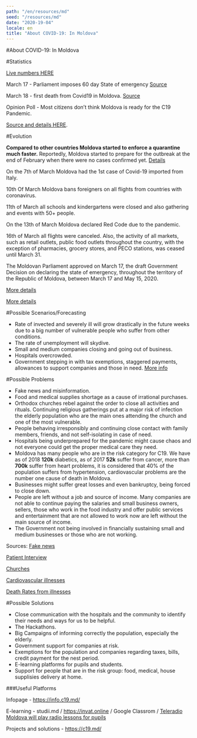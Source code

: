 ```yaml
---
path: "/en/resources/md"
seed: "/resources/md"
date: "2020-19-04"
locale: en
title: "About COVID-19: In Moldova"
---
```

#About COVID-19: In Moldova

#Statistics

[Live numbers HERE](https://info.c19.md/)

March 17 - Parliament imposes 60 day State of emergency
[Source](http://www.infotag.md/populis-en/283390/)

March 18 - first death from Covid19 in Moldova.
[Source](http://www.infotag.md/populis-en/283416/)

Opinion Poll - Most citizens don’t think Moldova is ready for the C19 Pandemic.

[Source and details HERE](http://www.infotag.md/populis-en/283386/).


#Evolution

**Compared to other countries Moldova started to enforce a quarantine much faster.** Reportedly, Moldova started to prepare for the outbreak at the end of February when there were no cases confirmed yet. [Details](https://www.moldova.org/en/moldova-prepares-for-an-outbreak-of-coronavirus-in-the-country/)

On the 7th of March Moldova had the 1st case of Covid-19 imported from Italy.

10th Of March Moldova bans foreigners on all flights from countries with coronavirus.

11th of March all schools and kindergartens were closed and also gathering and events with 50+ people.

On the 13th of March Moldova declared Red Code due to the pandemic.

16th of March all flights were canceled. Also, the activity of all markets, such as retail outlets, public food outlets throughout the country, with the exception of pharmacies, grocery stores, and PECO stations, was ceased until March 31.

The Moldovan Parliament approved on March 17, the draft Government Decision on declaring the state of emergency, throughout the territory of the Republic of Moldova, between March 17 and May 15, 2020.

[More details](https://ansp.md/index.php/subdiviziunile-teritoriale-ale-ansp-implicate-activ-in-supravegherea-controlul-si-prevenirea-infectiei-cu-coronavirus-de-tip-nou-covid-19/)

[More details](https://moldova.europalibera.org/a/pie%C8%9Bele-punctele-comerciale-%C8%99i-restaurantele-vor-fi-%C3%AEnchise-temporar-pentru-a-%C8%9Bine-sub-control-epidemia/30489134.html)


#Possible Scenarios/Forecasting

- Rate of invected and severely ill will grow drastically in the future weeks due to a big number of vulnerable people who suffer from other conditions.
- The rate of unemployment will skydive.
- Small and medium companies closing and going out of business.
- Hospitals overcrowded.
- Government stepping in with tax exemptions, staggered payments, allowances to support companies and those in need. [More info](https://unimedia.info/ro/news/a2b6225f8cc818f5/scutiri-de-impozite-si-plati-esalonate-vezi-planul-de-actiuni-al-guvernului-pentru-a-sustine-economia-si-cetatenii.html)


#Possible Problems

- Fake news and misinformation.
- Food and medical supplies shortage as a cause of irrational purchases.
- Orthodox churches rebel against the order to close all activities and rituals. Continuing religious gatherings put at a major risk of infection the elderly population who are the main ones attending the church and one of the most vulnerable.
- People behaving irresponsibly and continuing close contact with family members, friends, and not self-isolating in case of need.
- Hospitals being underprepared for the pandemic might cause chaos and not everyone could get the proper medical care they need.
- Moldova has many people who are in the risk category for C19. We have as of 2018 **120k** diabetics, as of 2017 **52k** suffer from cancer, more than **700k** suffer from heart problems, it is considered that 40% of the population suffers from hypertension, cardiovascular problems are the number one cause of death in Moldova.
- Businesses might suffer great losses and even bankruptcy, being forced to close down.
- People are left without a job and source of income. Many companies are not able to continue paying the salaries and small business owners, sellers, those who work in the food industry and offer public services and entertainment that are not allowed to work now are left without the main source of income.
- The Government not being involved in financially sustaining small and medium businesses or those who are not working.

Sources:
[Fake news](https://unimedia.info/ro/news/558adbbf3c48aade/fake-newsuri-in-plina-pandemie-politia-atentioneaza-oamenii-sa-nu-se-lase-manipulati.html)

[Patient Interview](https://unimedia.info/ro/news/d1d33f4208346856/italia-apelul-din-spital-al-uneia-dintre-primele-persoane-bolnave-de-coronavirus-am-vrut-sa-vedeti-in-ochii-si-corpul-meu-suferinta-foarte-putini-au-inteles-cu-adevarat-cu-ce-ne-confruntam.html)

[Churches](http://www.infotag.md/populis-en/283364/)

[Cardiovascular illnesses](https://msmps.gov.md/ro/content/peste-700-de-mii-de-moldoveni-sufera-de-afectiuni-cardiovasculare)

[Death Rates from illnesses](https://statistica.gov.md/newsview.php?l=ro&idc=168&id=6360)

#Possible Solutions

- Close communication with the hospitals and the community to identify their needs and ways for us to be helpful.
- The Hackathons.
- Big Campaigns of informing correctly the population, especially the elderly.
- Government support for companies at risk.
- Exemptions for the population and companies regarding taxes, bills, credit payment for the nest period.
- E-learning platforms for pupils and students.
- Support for people that are in the risk group: food, medical, house supplisies delivery at home.

###Useful Platforms

Infopage - https://info.c19.md/

E-learning - studii.md / https://invat.online / Google Classrom / [Teleradio Moldova will play radio lessons for pupils](https://diez.md/2020/03/19/teleradio-moldova-va-difuza-lectii-de-pregatire-pentru-examenele-elevilor-din-clasa-a-ix-a-si-a-xii-a/?fbclid=IwAR2iGiCSZsQiz2u0-_GXAN6XPdRBG_9oZdAazgmU0f8iIHsLTvj0cR0RSGY)

Projects and solutions - https://c19.md/


